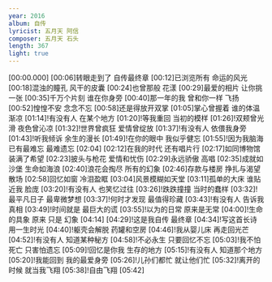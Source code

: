 ```yaml
---
year: 2016
album: 自传
lyricist: 五月天 阿信
composer: 五月天 石头
length: 367
light: true
---
```

[00:00.000]
[00:06]转眼走到了 自传最终章
[00:12]已浏览所有 命运的风光
[00:18]混浊的瞳孔 风干的皮囊
[00:24]也曾那般 花漾
[00:29]最爱的相片 让你挑一张
[00:35]千万个片刻 谁在你身旁
[00:40]那一年的我 曾和你一样 飞扬
[00:52]惶惶不安 念念不忘
[00:58]还是得放开双掌
[01:05]掌心曾握着 谁的体温 渐凉
[01:14]!有没有人 在某个地方
[01:20]!等我重回 当初的模样
[01:26]!双颊曾光滑 夜色曾沁凉
[01:32]!世界曾疯狂 爱情曾绽放
[01:37]!有没有人 依偎我身旁
[01:43]!听我倾诉 余生的漫长
[01:49]!在你的眼中 我似乎健忘
[01:55]!因为我脑海 已有最难忘 最难遗忘
[02:04]
[02:12]在我的时代 还有唱片行
[02:17]如同博物馆 装满了希望
[02:23]披头与枪花 爱情和忧伤
[02:29]永远骄傲 高唱
[02:35]成就如沙堡 生命如海浪
[02:40]浪花会掏尽 所有的幻象
[02:46]存款与楼房 挣扎与渴望 散场
[02:58]回忆如窗 冷泪盈眶
[03:04]风景模糊如天堂
[03:11]孤单的大床 谁贴近我 脸庞
[03:20]!有没有人 也笑忆过往
[03:26]!跌跌撞撞 当时的蠢样
[03:32]!最平凡日子 最卑微梦想
[03:37]!何时才发现 最值得珍藏
[03:43]!有没有人 告诉我真相
[03:49]!时间就是 最巨大的谎
[03:55]!以为的日常 原来是无常
[04:00]!生命的具象 原来 只是 幻象
[04:14]
[04:29]!这是我自传 最终章
[04:34]!写这首长诗 用一生时光
[04:40]!躯壳会解脱 药罐和空房
[04:46]!我从婴儿床 再走回光芒
[04:52]!有没有人 知道某种秘方
[04:58]!不必永生 只要回忆不忘
[05:03]!我不怕死亡 只害怕遗忘
[05:09]!回忆是你我 生存的地方
[05:15]!有没有人 知道那个地方
[05:20]!我能回到 我的最爱身旁
[05:26]!儿孙们都忙 就让他们忙
[05:32]!离开的时候 就当我飞翔
[05:38]!自由飞翔
[05:42]